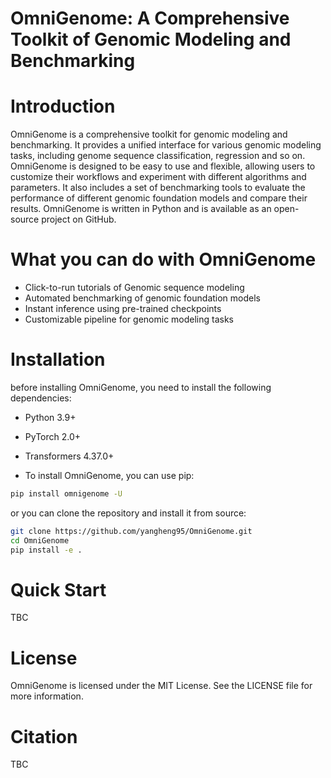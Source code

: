# OmniGenome: A Comprehensive Toolkit of Genomic Modeling and Benchmarking 

# Introduction
OmniGenome is a comprehensive toolkit for genomic modeling and benchmarking.
It provides a unified interface for various genomic modeling tasks, including genome sequence classification, regression and so on.
OmniGenome is designed to be easy to use and flexible, allowing users to customize their workflows and experiment with different algorithms and parameters. 
It also includes a set of benchmarking tools to evaluate the performance of different genomic foundation models and compare their results. 
OmniGenome is written in Python and is available as an open-source project on GitHub.

# What you can do with OmniGenome
- Click-to-run tutorials of Genomic sequence modeling
- Automated benchmarking of genomic foundation models
- Instant inference using pre-trained checkpoints
- Customizable pipeline for genomic modeling tasks

# Installation
before installing OmniGenome, you need to install the following dependencies:
- Python 3.9+
- PyTorch 2.0+
- Transformers 4.37.0+

- To install OmniGenome, you can use pip:
```bash
pip install omnigenome -U
```
or you can clone the repository and install it from source:
```bash
git clone https://github.com/yangheng95/OmniGenome.git
cd OmniGenome
pip install -e .
```

# Quick Start
TBC

# License
OmniGenome is licensed under the MIT License. See the LICENSE file for more information.

# Citation
TBC